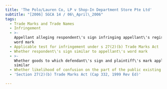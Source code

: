 ```yaml
---
title: 'The Polo/Lauren Co, LP v Shop-In Department Store Pte Ltd'
subtitle: "[2006] SGCA 14 / 06\_April\_2006"
tags:
  - Trade Marks and Trade Names
  - Infringement
  - >-
    Appellant alleging respondent\'s sign infringing appellant\'s registered
    word mark
  - Applicable test for infringement under s 27(2)(b) Trade Marks Act
  - Whether respondent\'s sign similar to appellant\'s word mark
  - >-
    Whether goods to which defendant\'s sign and plaintiff\'s mark applying
    similar
  - Whether likelihood of confusion on the part of the public existing
  - 'Section 27(2)(b) Trade Marks Act (Cap 332, 1999 Rev Ed)'

---
```


